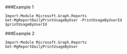 ###Example 1
```
Import-Module Microsoft.Graph.Reports
Get-MgReportDailyPrintUsageByUser -PrintUsageByUserId $printUsageByUserId
```
###Example 2
```
Import-Module Microsoft.Graph.Reports
Get-MgReportDailyPrintUsageByUser
```
